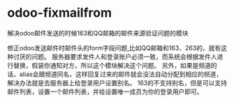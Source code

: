 # odoo-fixmailfrom
解决odoo邮件发送的时候163和QQ邮箱的邮件来源验证问题的模块


修正odoo发送邮件时邮件头的form字段问题,比如QQ邮箱和163、263的，就有这种讨厌的问题。
服务器要求发件人和登录账户必须一致，而系统会根据发件人进行替换，假装你通知对方，所以这个模块解决这个问题。
另外，如果是频道的话，alias会跟频道同名，这样回复过来的邮件就会没法自动分配到相应的频道，解决办法就是去服务器上给登录用户设置别名。
163的不支持别名，但是可以支持邮件列表，设置一个邮件列表，并给设置唯一成员为你的登录用户即可。
